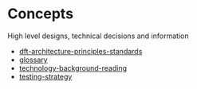 # Concepts

High level designs, technical decisions and information

- [dft-architecture-principles-standards](./dft-architecture-principles-standards.md)
- [glossary](./glossary.md)
- [technology-background-reading](./technology-background-reading.md)
- [testing-strategy](./testing-strategy.md)
